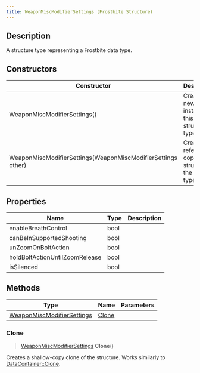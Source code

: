```yaml
---
title: WeaponMiscModifierSettings (Frostbite Structure)
---
```

## Description

A structure type representing a Frostbite data type.

## Constructors

| Constructor                                                  | Description                                              |
| ------------------------------------------------------------ | -------------------------------------------------------- |
| WeaponMiscModifierSettings()                                 | Create a new instance of this structure type.            |
| WeaponMiscModifierSettings(WeaponMiscModifierSettings other) | Create a reference copy of a structure of the same type. |

## Properties

| Name                           | Type | Description |
| ------------------------------ | ---- | ----------- |
| enableBreathControl            | bool |             |
| canBeInSupportedShooting       | bool |             |
| unZoomOnBoltAction             | bool |             |
| holdBoltActionUntilZoomRelease | bool |             |
| isSilenced                     | bool |             |

## Methods

| Type                                                     | Name            | Parameters |
| -------------------------------------------------------- | --------------- | ---------- |
| [WeaponMiscModifierSettings](WeaponMiscModifierSettings) | [Clone](#clone) |            |

### Clone

> [WeaponMiscModifierSettings](WeaponMiscModifierSettings) **Clone**()

Creates a shallow-copy clone of the structure. Works similarly to [DataContainer::Clone](/vext/ref/cls/shr/datacontainer#clone).
